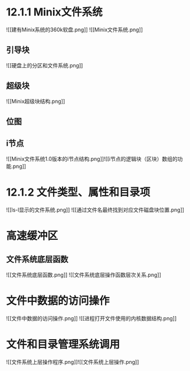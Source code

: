 # 12.1.1 Minix文件系统
![[建有Minix系统的360k软盘.png]]
![[Minix文件系统.png]]
## 引导块
![[硬盘上的分区和文件系统.png]]
## 超级块
![[Minix超级块结构.png]]

## 位图

## i节点
![[Minix文件系统1.0版本的i节点结构.png]]![[i节点的逻辑块（区块）数组的功能.png]]

# 12.1.2 文件类型、属性和目录项
![[ls-l显示的文件系统.png]]
![[通过文件名最终找到对应文件磁盘块位置.png]]

# 高速缓冲区

## 文件系统底层函数
![[文件系统底层函数.png]]
![[文件系统底层操作函数层次关系.png]]
# 文件中数据的访问操作
![[文件中数据的访问操作.png]]
![[进程打开文件使用的内核数据结构.png]]

# 文件和目录管理系统调用
![[文件系统上层操作程序.png]]![[文件系统上层操作.png]]
